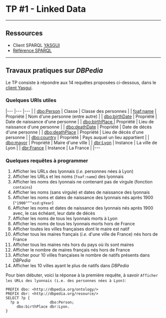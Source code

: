 # TP #1 - Linked Data

---
## Ressources

  - Client SPARQL [YASGUI](http://yasgui.triply.cc/)    
  - [Référence SPARQL](http://www.w3.org/TR/sparql11-query/)

---
## Travaux pratiques sur _DBPedia_

Le TP consiste à répondre aux 14 requêtes proposées ci-dessous, dans le [client Yasgui](https://yasgui.triply.cc).

### Quelques URIs utiles

  
  |---                                                        |---        |---                               |
  | [dbo:Person](http://dbpedia.org/ontology/Person)          | Classe    | Classe des personnes             |
  | [foaf:name](http://xmlns.com/foaf/0.1/Person)             | Propriété | Nom d'une personne (entre autre) |
  | [dbo:birthDate](http://dbpedia.org/ontology/birthDate)    | Propriété | Date de naissance d'une personne |
  | [dbo:birthPlace	](http://dbpedia.org/ontology/birthPlace) | Propriété | Lieu de naissance d'une personne |
  | [dbo:deathDate](http://dbpedia.org/ontology/deathDate)    | Propriété | Date de décès d'une personne     |
  | [dbo:deathPlace](http://dbpedia.org/ontology/deathPlace)  | Propriété | Lieu de décès d'une personne     |
  | [dbo:country](http://dbpedia.org/ontology/country)        | Propriété | Pays auquel un lieu appartient   |
  | [dbo:mayor](http://dbpedia.org/ontology/mayor)            | Propriété | Maire d'une ville                |
  | [dbr:Lyon](http://dbpedia.org/resource/Lyon)              | Instance  | La ville de Lyon                 |
  | [dbr:France](http://dbpedia.org/resource/Lyon)            | Instance  | La France                        |
  |--- 


### Quelques requêtes à programmer

  1. Afficher les URLs des lyonnais (_i.e._ personnes nées à Lyon)
  1. Afficher les URLs et les noms (`foaf:name`) des lyonnais
  1. Afficher les noms des lyonnais ne contenant pas de virgule (fonction `contains`)
  1. Afficher les noms (sans virgule) et dates de naissance des lyonnais
  1. Afficher les noms et dates de naissance des lyonnais nés après 1900 (`"1900"^^xsd:gYear`)
  1. Afficher les noms et dates de naissance des lyonnais nés après 1900 avec, le cas échéant, leur date de décès
  1. Afficher les noms de tous les lyonnais morts à Lyon
  1. Afficher les noms de tous les lyonnais morts hors de France
  1. Afficher toutes les villes françaises dont le maire est natif
  1. Afficher tous les maires français (_i.e._ d'une ville de France) nés hors de France
  1. Afficher tous les maires nés hors du pays où ils sont maires
  1. Afficher le nombre de maires français nés hors de France
  1. Afficher pour 10 villes françaises le nombre de natifs présents dans _DBPedia_
  1. Afficher les 10 villes ayant le plus de natifs dans _DBPedia_

Pour bien débuter, voici la réponse à la première requête, à savoir `Afficher les URLs des lyonnais (i.e. des personnes nées à Lyon)`:

```sparql
PREFIX dbo: <http://dbpedia.org/ontology/>
PREFIX dbr: <http://dbpedia.org/resource/>
SELECT ?p {
  ?p a              dbo:Person;
     dbo:birthPlace dbr:Lyon.
}
```